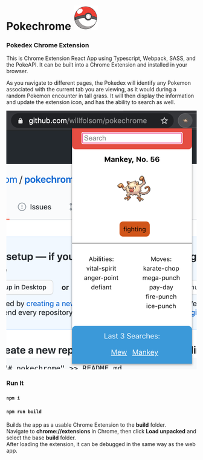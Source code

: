 # Pokechrome ![](public/pokeball64.png)

### Pokedex Chrome Extension

This is Chrome Extension React App using Typescript, Webpack, SASS, and the PokeAPI. It can be built into a Chrome Extension and installed in your browser.<br/>

As you navigate to different pages, the Pokedex will identify any Pokemon associated with the current tab you are viewing, as it would during a random Pokemon encounter in tall grass. It will then display the information and update the extension icon, and has the ability to search as well.

![Pokechrome](public/screeny.png)

### Run It

#### `npm i`

#### `npm run build`

Builds the app as a usable Chrome Extension to the **build** folder.<br/>
Navigate to **chrome://extensions** in Chrome, then click **Load unpacked** and select the base **build** folder.<br/>
After loading the extension, it can be debugged in the same way as the web app.
